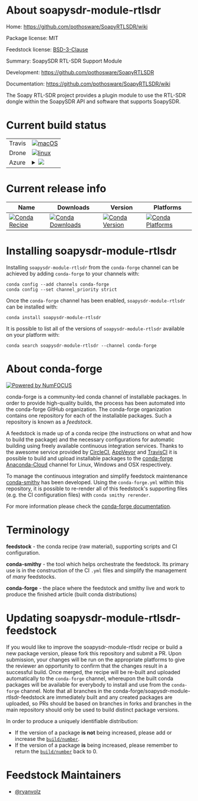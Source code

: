 About soapysdr-module-rtlsdr
============================

Home: https://github.com/pothosware/SoapyRTLSDR/wiki

Package license: MIT

Feedstock license: [BSD-3-Clause](https://github.com/conda-forge/soapysdr-module-rtlsdr-feedstock/blob/master/LICENSE.txt)

Summary: SoapySDR RTL-SDR Support Module

Development: https://github.com/pothosware/SoapyRTLSDR

Documentation: https://github.com/pothosware/SoapyRTLSDR/wiki

The Soapy RTL-SDR project provides a plugin module to use the RTL-SDR dongle within
the SoapySDR API and software that supports SoapySDR.


Current build status
====================


<table><tr>
    <td>Travis</td>
    <td>
      <a href="https://travis-ci.com/conda-forge/soapysdr-module-rtlsdr-feedstock">
        <img alt="macOS" src="https://img.shields.io/travis/com/conda-forge/soapysdr-module-rtlsdr-feedstock/master.svg?label=macOS">
      </a>
    </td>
  </tr><tr>
    <td>Drone</td>
    <td>
      <a href="https://cloud.drone.io/conda-forge/soapysdr-module-rtlsdr-feedstock">
        <img alt="linux" src="https://img.shields.io/drone/build/conda-forge/soapysdr-module-rtlsdr-feedstock/master.svg?label=Linux">
      </a>
    </td>
  </tr>
    
  <tr>
    <td>Azure</td>
    <td>
      <details>
        <summary>
          <a href="https://dev.azure.com/conda-forge/feedstock-builds/_build/latest?definitionId=10027&branchName=master">
            <img src="https://dev.azure.com/conda-forge/feedstock-builds/_apis/build/status/soapysdr-module-rtlsdr-feedstock?branchName=master">
          </a>
        </summary>
        <table>
          <thead><tr><th>Variant</th><th>Status</th></tr></thead>
          <tbody><tr>
              <td>linux_64</td>
              <td>
                <a href="https://dev.azure.com/conda-forge/feedstock-builds/_build/latest?definitionId=10027&branchName=master">
                  <img src="https://dev.azure.com/conda-forge/feedstock-builds/_apis/build/status/soapysdr-module-rtlsdr-feedstock?branchName=master&jobName=linux&configuration=linux_64_" alt="variant">
                </a>
              </td>
            </tr><tr>
              <td>linux_aarch64</td>
              <td>
                <a href="https://dev.azure.com/conda-forge/feedstock-builds/_build/latest?definitionId=10027&branchName=master">
                  <img src="https://dev.azure.com/conda-forge/feedstock-builds/_apis/build/status/soapysdr-module-rtlsdr-feedstock?branchName=master&jobName=linux&configuration=linux_aarch64_" alt="variant">
                </a>
              </td>
            </tr><tr>
              <td>linux_ppc64le</td>
              <td>
                <a href="https://dev.azure.com/conda-forge/feedstock-builds/_build/latest?definitionId=10027&branchName=master">
                  <img src="https://dev.azure.com/conda-forge/feedstock-builds/_apis/build/status/soapysdr-module-rtlsdr-feedstock?branchName=master&jobName=linux&configuration=linux_ppc64le_" alt="variant">
                </a>
              </td>
            </tr><tr>
              <td>osx_64</td>
              <td>
                <a href="https://dev.azure.com/conda-forge/feedstock-builds/_build/latest?definitionId=10027&branchName=master">
                  <img src="https://dev.azure.com/conda-forge/feedstock-builds/_apis/build/status/soapysdr-module-rtlsdr-feedstock?branchName=master&jobName=osx&configuration=osx_64_" alt="variant">
                </a>
              </td>
            </tr><tr>
              <td>win_64</td>
              <td>
                <a href="https://dev.azure.com/conda-forge/feedstock-builds/_build/latest?definitionId=10027&branchName=master">
                  <img src="https://dev.azure.com/conda-forge/feedstock-builds/_apis/build/status/soapysdr-module-rtlsdr-feedstock?branchName=master&jobName=win&configuration=win_64_" alt="variant">
                </a>
              </td>
            </tr>
          </tbody>
        </table>
      </details>
    </td>
  </tr>
</table>

Current release info
====================

| Name | Downloads | Version | Platforms |
| --- | --- | --- | --- |
| [![Conda Recipe](https://img.shields.io/badge/recipe-soapysdr--module--rtlsdr-green.svg)](https://anaconda.org/conda-forge/soapysdr-module-rtlsdr) | [![Conda Downloads](https://img.shields.io/conda/dn/conda-forge/soapysdr-module-rtlsdr.svg)](https://anaconda.org/conda-forge/soapysdr-module-rtlsdr) | [![Conda Version](https://img.shields.io/conda/vn/conda-forge/soapysdr-module-rtlsdr.svg)](https://anaconda.org/conda-forge/soapysdr-module-rtlsdr) | [![Conda Platforms](https://img.shields.io/conda/pn/conda-forge/soapysdr-module-rtlsdr.svg)](https://anaconda.org/conda-forge/soapysdr-module-rtlsdr) |

Installing soapysdr-module-rtlsdr
=================================

Installing `soapysdr-module-rtlsdr` from the `conda-forge` channel can be achieved by adding `conda-forge` to your channels with:

```
conda config --add channels conda-forge
conda config --set channel_priority strict
```

Once the `conda-forge` channel has been enabled, `soapysdr-module-rtlsdr` can be installed with:

```
conda install soapysdr-module-rtlsdr
```

It is possible to list all of the versions of `soapysdr-module-rtlsdr` available on your platform with:

```
conda search soapysdr-module-rtlsdr --channel conda-forge
```


About conda-forge
=================

[![Powered by NumFOCUS](https://img.shields.io/badge/powered%20by-NumFOCUS-orange.svg?style=flat&colorA=E1523D&colorB=007D8A)](http://numfocus.org)

conda-forge is a community-led conda channel of installable packages.
In order to provide high-quality builds, the process has been automated into the
conda-forge GitHub organization. The conda-forge organization contains one repository
for each of the installable packages. Such a repository is known as a *feedstock*.

A feedstock is made up of a conda recipe (the instructions on what and how to build
the package) and the necessary configurations for automatic building using freely
available continuous integration services. Thanks to the awesome service provided by
[CircleCI](https://circleci.com/), [AppVeyor](https://www.appveyor.com/)
and [TravisCI](https://travis-ci.com/) it is possible to build and upload installable
packages to the [conda-forge](https://anaconda.org/conda-forge)
[Anaconda-Cloud](https://anaconda.org/) channel for Linux, Windows and OSX respectively.

To manage the continuous integration and simplify feedstock maintenance
[conda-smithy](https://github.com/conda-forge/conda-smithy) has been developed.
Using the ``conda-forge.yml`` within this repository, it is possible to re-render all of
this feedstock's supporting files (e.g. the CI configuration files) with ``conda smithy rerender``.

For more information please check the [conda-forge documentation](https://conda-forge.org/docs/).

Terminology
===========

**feedstock** - the conda recipe (raw material), supporting scripts and CI configuration.

**conda-smithy** - the tool which helps orchestrate the feedstock.
                   Its primary use is in the construction of the CI ``.yml`` files
                   and simplify the management of *many* feedstocks.

**conda-forge** - the place where the feedstock and smithy live and work to
                  produce the finished article (built conda distributions)


Updating soapysdr-module-rtlsdr-feedstock
=========================================

If you would like to improve the soapysdr-module-rtlsdr recipe or build a new
package version, please fork this repository and submit a PR. Upon submission,
your changes will be run on the appropriate platforms to give the reviewer an
opportunity to confirm that the changes result in a successful build. Once
merged, the recipe will be re-built and uploaded automatically to the
`conda-forge` channel, whereupon the built conda packages will be available for
everybody to install and use from the `conda-forge` channel.
Note that all branches in the conda-forge/soapysdr-module-rtlsdr-feedstock are
immediately built and any created packages are uploaded, so PRs should be based
on branches in forks and branches in the main repository should only be used to
build distinct package versions.

In order to produce a uniquely identifiable distribution:
 * If the version of a package **is not** being increased, please add or increase
   the [``build/number``](https://docs.conda.io/projects/conda-build/en/latest/resources/define-metadata.html#build-number-and-string).
 * If the version of a package **is** being increased, please remember to return
   the [``build/number``](https://docs.conda.io/projects/conda-build/en/latest/resources/define-metadata.html#build-number-and-string)
   back to 0.

Feedstock Maintainers
=====================

* [@ryanvolz](https://github.com/ryanvolz/)

